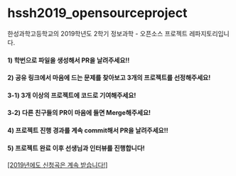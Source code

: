 # hssh2019_opensourceproject
한성과학고등학교의 2019학년도 2학기 정보과학 - 오픈소스 프로젝트 레파지토리입니다.

#### 1) 학번으로 파일을 생성해서 PR을 날려주세요!!
#### 2) 공유 링크에서 마음에 드는 문제를 찾아보고 3개의 프로젝트를 선정해주세요!
#### 3-1) 3개 이상의 프로젝트에 코드로 기여해주세요!
#### 3-2) 다른 친구들의 PR이 마음에 들면 Merge해주세요!
#### 4) 프로젝트 진행 경과를 계속 commit해서 PR을 날려주세요!!
#### 5) 프로젝트 완료 이후 선생님과 인터뷰를 진행합니다!

[[2019년에도 신청곡은 계속 받습니다!]](https://goo.gl/Xyabw5)
